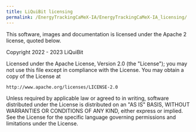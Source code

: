 ```yaml
---
title: LiQuiBit licensing
permalink: /EnergyTrackingCaMeX-IA/EnergyTrackingCaMeX-IA_licensing/
---
```


This software, images and documentation is licensed under the Apache 2 license, quoted below.

Copyright 2022 - 2023 LiQuiBit

Licensed under the Apache License, Version 2.0 (the "License");
you may not use this file except in compliance with the License.
You may obtain a copy of the License at

    http://www.apache.org/licenses/LICENSE-2.0

Unless required by applicable law or agreed to in writing, software
distributed under the License is distributed on an "AS IS" BASIS,
WITHOUT WARRANTIES OR CONDITIONS OF ANY KIND, either express or implied.
See the License for the specific language governing permissions and
limitations under the License.
